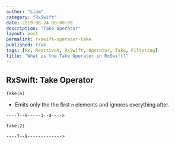 ```yaml
---
author: "Liam"
category: "RxSwift"
date: 2019-06-24 00:00:09
description: "Take Operator"
layout: post
permalink: rxswift-operator-take
published: true
tags: [Rx, ReactiveX, RxSwift, Operator, Take, Filtering]
title: "What is the Take Operator in RxSwift?"
---
```


## RxSwift: Take Operator

`Take(n)`

- Emits only the the first `n` elements and ignores everything after.

```
----7--9-----1--4---->

take(2)

----7--9------------->
```

